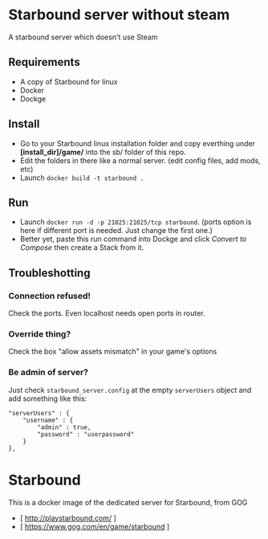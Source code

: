 # Starbound server without steam
A starbound server which doesn't use Steam

## Requirements
- A copy of Starbound for linux
- Docker
- Dockge

## Install
- Go to your Starbound linux installation folder and copy everthing under **[install_dir]/game/** into the sb/ folder of this repo.
- Edit the folders in there like a normal server. (edit config files, add mods, etc)
- Launch `docker build -t starbound .` 

## Run
- Launch `docker run -d -p 21025:21025/tcp starbound`. (ports option is here if different port is needed. Just change the first one.)
- Better yet, paste this run command into Dockge and click *Convert to Compose* then create a Stack from it.

## Troubleshotting
### Connection refused!
Check the ports. Even localhost needs open ports in router.

### Override thing?
Check the box "allow assets mismatch" in your game's options

### Be admin of server?
Just check `starbound_server.config` at the empty `serverUsers` object and add something like this:
```
"serverUsers" : {
    "username" : {
        "admin" : true,
        "password" : "userpassword"
    }
},
```


# Starbound

This is a docker image of the dedicated server for Starbound, from GOG

* [ http://playstarbound.com/ ]
* [ https://www.gog.com/en/game/starbound ]




